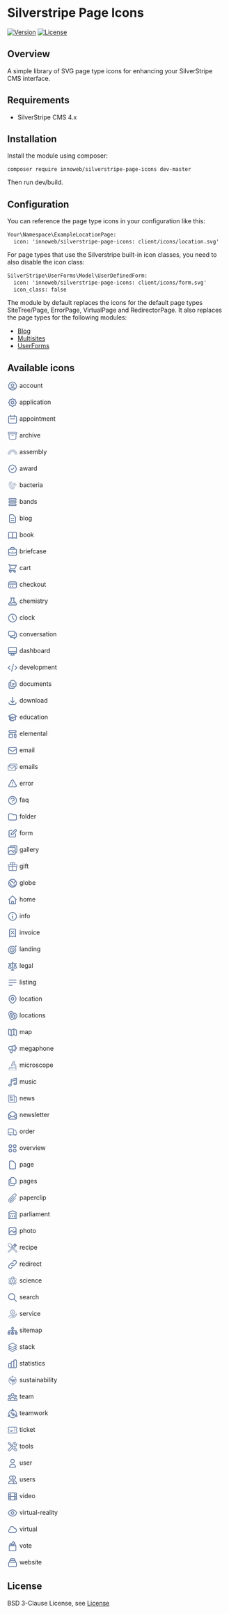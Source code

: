 # Silverstripe Page Icons

[![Version](http://img.shields.io/packagist/v/innoweb/silverstripe-page-icons.svg?style=flat-square)](https://packagist.org/packages/innoweb/silverstripe-page-icons)
[![License](http://img.shields.io/packagist/l/innoweb/silverstripe-page-icons.svg?style=flat-square)](license.md)

## Overview

A simple library of SVG page type icons for enhancing your SilverStripe CMS interface. 

## Requirements

* SilverStripe CMS 4.x

## Installation

Install the module using composer:
```
composer require innoweb/silverstripe-page-icons dev-master
```

Then run dev/build.

## Configuration

You can reference the page type icons in your configuration like this:

```
Your\Namespace\ExampleLocationPage:
  icon: 'innoweb/silverstripe-page-icons: client/icons/location.svg'
```

For page types that use the Silverstripe built-in icon classes, you need to also disable the icon class:

```
SilverStripe\UserForms\Model\UserDefinedForm:
  icon: 'innoweb/silverstripe-page-icons: client/icons/form.svg'
  icon_class: false
```

The module by default replaces the icons for the default page types SiteTree/Page, ErrorPage, VirtualPage and RedirectorPage.
It also replaces the page types for the following modules:
* [Blog](https://github.com/silverstripe/silverstripe-blog)
* [Multisites](https://github.com/symbiote/silverstripe-multisites)
* [UserForms](https://github.com/silverstripe/silverstripe-userforms)

## Available icons

<img src="./client/icons/account.svg" height="24" width="24" style="vertical-align: middle;"> account

<img src="./client/icons/application.svg" height="24" width="24" style="vertical-align: middle;"> application

<img src="./client/icons/appointment.svg" height="24" width="24" style="vertical-align: middle;"> appointment

<img src="./client/icons/archive.svg" height="24" width="24" style="vertical-align: middle;"> archive

<img src="./client/icons/assembly.svg" height="24" width="24" style="vertical-align: middle;"> assembly

<img src="./client/icons/award.svg" height="24" width="24" style="vertical-align: middle;"> award

<img src="./client/icons/bacteria.svg" height="24" width="24" style="vertical-align: middle;"> bacteria

<img src="./client/icons/bands.svg" height="24" width="24" style="vertical-align: middle;"> bands

<img src="./client/icons/blog.svg" height="24" width="24" style="vertical-align: middle;"> blog

<img src="./client/icons/book.svg" height="24" width="24" style="vertical-align: middle;"> book

<img src="./client/icons/briefcase.svg" height="24" width="24" style="vertical-align: middle;"> briefcase

<img src="./client/icons/cart.svg" height="24" width="24" style="vertical-align: middle;"> cart

<img src="./client/icons/checkout.svg" height="24" width="24" style="vertical-align: middle;"> checkout

<img src="./client/icons/chemistry.svg" height="24" width="24" style="vertical-align: middle;"> chemistry

<img src="./client/icons/clock.svg" height="24" width="24" style="vertical-align: middle;"> clock

<img src="./client/icons/conversation.svg" height="24" width="24" style="vertical-align: middle;"> conversation

<img src="./client/icons/dashboard.svg" height="24" width="24" style="vertical-align: middle;"> dashboard

<img src="./client/icons/development.svg" height="24" width="24" style="vertical-align: middle;"> development

<img src="./client/icons/documents.svg" height="24" width="24" style="vertical-align: middle;"> documents

<img src="./client/icons/download.svg" height="24" width="24" style="vertical-align: middle;"> download

<img src="./client/icons/education.svg" height="24" width="24" style="vertical-align: middle;"> education

<img src="./client/icons/elemental.svg" height="24" width="24" style="vertical-align: middle;"> elemental

<img src="./client/icons/email.svg" height="24" width="24" style="vertical-align: middle;"> email

<img src="./client/icons/emails.svg" height="24" width="24" style="vertical-align: middle;"> emails

<img src="./client/icons/error.svg" height="24" width="24" style="vertical-align: middle;"> error

<img src="./client/icons/faq.svg" height="24" width="24" style="vertical-align: middle;"> faq

<img src="./client/icons/folder.svg" height="24" width="24" style="vertical-align: middle;"> folder

<img src="./client/icons/form.svg" height="24" width="24" style="vertical-align: middle;"> form

<img src="./client/icons/gallery.svg" height="24" width="24" style="vertical-align: middle;"> gallery

<img src="./client/icons/gift.svg" height="24" width="24" style="vertical-align: middle;"> gift

<img src="./client/icons/globe.svg" height="24" width="24" style="vertical-align: middle;"> globe

<img src="./client/icons/home.svg" height="24" width="24" style="vertical-align: middle;"> home

<img src="./client/icons/info.svg" height="24" width="24" style="vertical-align: middle;"> info

<img src="./client/icons/invoice.svg" height="24" width="24" style="vertical-align: middle;"> invoice

<img src="./client/icons/landing.svg" height="24" width="24" style="vertical-align: middle;"> landing

<img src="./client/icons/legal.svg" height="24" width="24" style="vertical-align: middle;"> legal

<img src="./client/icons/listing.svg" height="24" width="24" style="vertical-align: middle;"> listing

<img src="./client/icons/location.svg" height="24" width="24" style="vertical-align: middle;"> location

<img src="./client/icons/locations.svg" height="24" width="24" style="vertical-align: middle;"> locations

<img src="./client/icons/map.svg" height="24" width="24" style="vertical-align: middle;"> map

<img src="./client/icons/megaphone.svg" height="24" width="24" style="vertical-align: middle;"> megaphone

<img src="./client/icons/microscope.svg" height="24" width="24" style="vertical-align: middle;"> microscope

<img src="./client/icons/music.svg" height="24" width="24" style="vertical-align: middle;"> music

<img src="./client/icons/news.svg" height="24" width="24" style="vertical-align: middle;"> news

<img src="./client/icons/newsletter.svg" height="24" width="24" style="vertical-align: middle;"> newsletter

<img src="./client/icons/order.svg" height="24" width="24" style="vertical-align: middle;"> order

<img src="./client/icons/overview.svg" height="24" width="24" style="vertical-align: middle;"> overview

<img src="./client/icons/page.svg" height="24" width="24" style="vertical-align: middle;"> page

<img src="./client/icons/pages.svg" height="24" width="24" style="vertical-align: middle;"> pages

<img src="./client/icons/paperclip.svg" height="24" width="24" style="vertical-align: middle;"> paperclip

<img src="./client/icons/parliament.svg" height="24" width="24" style="vertical-align: middle;"> parliament

<img src="./client/icons/photo.svg" height="24" width="24" style="vertical-align: middle;"> photo

<img src="./client/icons/recipe.svg" height="24" width="24" style="vertical-align: middle;"> recipe

<img src="./client/icons/redirect.svg" height="24" width="24" style="vertical-align: middle;"> redirect

<img src="./client/icons/science.svg" height="24" width="24" style="vertical-align: middle;"> science

<img src="./client/icons/search.svg" height="24" width="24" style="vertical-align: middle;"> search

<img src="./client/icons/service.svg" height="24" width="24" style="vertical-align: middle;"> service

<img src="./client/icons/sitemap.svg" height="24" width="24" style="vertical-align: middle;"> sitemap

<img src="./client/icons/stack.svg" height="24" width="24" style="vertical-align: middle;"> stack

<img src="./client/icons/statistics.svg" height="24" width="24" style="vertical-align: middle;"> statistics

<img src="./client/icons/sustainability.svg" height="24" width="24" style="vertical-align: middle;"> sustainability

<img src="./client/icons/team.svg" height="24" width="24" style="vertical-align: middle;"> team

<img src="./client/icons/teamwork.svg" height="24" width="24" style="vertical-align: middle;"> teamwork

<img src="./client/icons/ticket.svg" height="24" width="24" style="vertical-align: middle;"> ticket

<img src="./client/icons/tools.svg" height="24" width="24" style="vertical-align: middle;"> tools

<img src="./client/icons/user.svg" height="24" width="24" style="vertical-align: middle;"> user

<img src="./client/icons/users.svg" height="24" width="24" style="vertical-align: middle;"> users

<img src="./client/icons/video.svg" height="24" width="24" style="vertical-align: middle;"> video

<img src="./client/icons/virtual-reality.svg" height="24" width="24" style="vertical-align: middle;"> virtual-reality

<img src="./client/icons/virtual.svg" height="24" width="24" style="vertical-align: middle;"> virtual

<img src="./client/icons/vote.svg" height="24" width="24" style="vertical-align: middle;"> vote

<img src="./client/icons/website.svg" height="24" width="24" style="vertical-align: middle;"> website

## License

BSD 3-Clause License, see [License](license.md)
